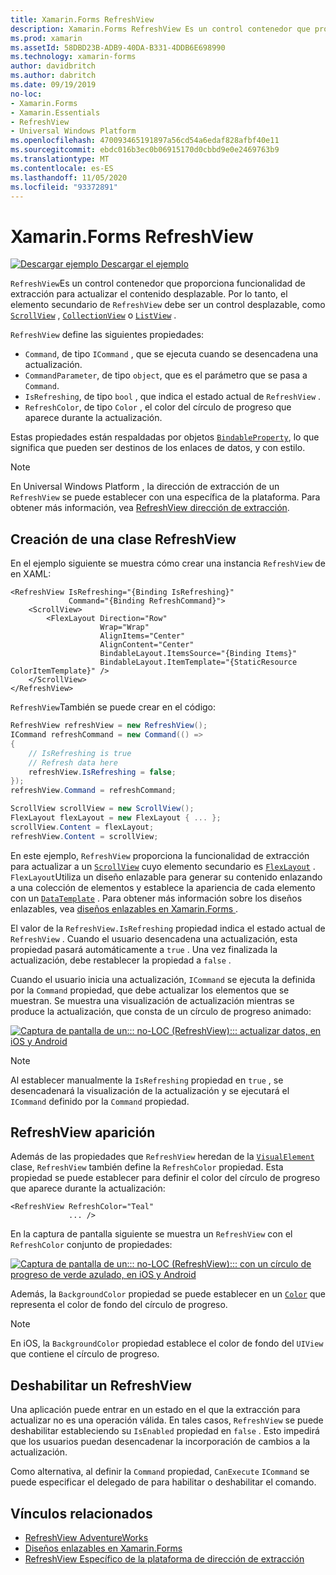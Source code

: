 ```yaml
---
title: Xamarin.Forms RefreshView
description: Xamarin.Forms RefreshView Es un control contenedor que proporciona funcionalidad de extracción para actualizar el contenido desplazable.
ms.prod: xamarin
ms.assetId: 58DBD23B-ADB9-40DA-B331-4DDB6E698990
ms.technology: xamarin-forms
author: davidbritch
ms.author: dabritch
ms.date: 09/19/2019
no-loc:
- Xamarin.Forms
- Xamarin.Essentials
- RefreshView
- Universal Windows Platform
ms.openlocfilehash: 470093465191897a56cd54a6edaf828afbf40e11
ms.sourcegitcommit: ebdc016b3ec0b06915170d0cbbd9e0e2469763b9
ms.translationtype: MT
ms.contentlocale: es-ES
ms.lasthandoff: 11/05/2020
ms.locfileid: "93372891"
---
```

# <a name="no-locxamarinforms-no-locrefreshview"></a>Xamarin.Forms RefreshView

[![Descargar ejemplo](~/media/shared/download.png) Descargar el ejemplo](/samples/xamarin/xamarin-forms-samples/userinterface-refreshviewdemo/)

`RefreshView`Es un control contenedor que proporciona funcionalidad de extracción para actualizar el contenido desplazable. Por lo tanto, el elemento secundario de `RefreshView` debe ser un control desplazable, como [`ScrollView`](xref:Xamarin.Forms.ScrollView) , [`CollectionView`](xref:Xamarin.Forms.CollectionView) o [`ListView`](xref:Xamarin.Forms.ListView) .

`RefreshView` define las siguientes propiedades:

- `Command`, de tipo `ICommand` , que se ejecuta cuando se desencadena una actualización.
- `CommandParameter`, de tipo `object`, que es el parámetro que se pasa a `Command`.
- `IsRefreshing`, de tipo `bool` , que indica el estado actual de `RefreshView` .
- `RefreshColor`, de tipo `Color` , el color del círculo de progreso que aparece durante la actualización.

Estas propiedades están respaldadas por objetos [`BindableProperty`](xref:Xamarin.Forms.BindableProperty), lo que significa que pueden ser destinos de los enlaces de datos, y con estilo.

> [!NOTE]
> En Universal Windows Platform , la dirección de extracción de un `RefreshView` se puede establecer con una específica de la plataforma. Para obtener más información, vea [ RefreshView dirección de extracción](~/xamarin-forms/platform/windows/refreshview-pulldirection.md).

## <a name="create-a-no-locrefreshview"></a>Creación de una clase RefreshView

En el ejemplo siguiente se muestra cómo crear una instancia `RefreshView` de en XAML:

```xaml
<RefreshView IsRefreshing="{Binding IsRefreshing}"
             Command="{Binding RefreshCommand}">
    <ScrollView>
        <FlexLayout Direction="Row"
                    Wrap="Wrap"
                    AlignItems="Center"
                    AlignContent="Center"
                    BindableLayout.ItemsSource="{Binding Items}"
                    BindableLayout.ItemTemplate="{StaticResource ColorItemTemplate}" />
    </ScrollView>
</RefreshView>
```

`RefreshView`También se puede crear en el código:

```csharp
RefreshView refreshView = new RefreshView();
ICommand refreshCommand = new Command(() =>
{
    // IsRefreshing is true
    // Refresh data here
    refreshView.IsRefreshing = false;
});
refreshView.Command = refreshCommand;

ScrollView scrollView = new ScrollView();
FlexLayout flexLayout = new FlexLayout { ... };
scrollView.Content = flexLayout;
refreshView.Content = scrollView;
```

En este ejemplo, `RefreshView` proporciona la funcionalidad de extracción para actualizar a un [`ScrollView`](xref:Xamarin.Forms.ScrollView) cuyo elemento secundario es [`FlexLayout`](xref:Xamarin.Forms.FlexLayout) . `FlexLayout`Utiliza un diseño enlazable para generar su contenido enlazando a una colección de elementos y establece la apariencia de cada elemento con un [`DataTemplate`](xref:Xamarin.Forms.DataTemplate) . Para obtener más información sobre los diseños enlazables, vea [diseños enlazables en Xamarin.Forms ](~/xamarin-forms/user-interface/layouts/bindable-layouts.md).

El valor de la `RefreshView.IsRefreshing` propiedad indica el estado actual de `RefreshView` . Cuando el usuario desencadena una actualización, esta propiedad pasará automáticamente a `true` . Una vez finalizada la actualización, debe restablecer la propiedad a `false` .

Cuando el usuario inicia una actualización, `ICommand` se ejecuta la definida por la `Command` propiedad, que debe actualizar los elementos que se muestran. Se muestra una visualización de actualización mientras se produce la actualización, que consta de un círculo de progreso animado:

[![Captura de pantalla de un::: no-LOC (RefreshView)::: actualizar datos, en iOS y Android](refreshview-images/default-progress-circle.png "::: no-LOC (RefreshView)::: actualizar datos")](refreshview-images/default-progress-circle-large.png#lightbox "::: no-LOC (RefreshView)::: actualizar datos")

> [!NOTE]
> Al establecer manualmente la `IsRefreshing` propiedad en `true` , se desencadenará la visualización de la actualización y se ejecutará el `ICommand` definido por la `Command` propiedad.

## <a name="no-locrefreshview-appearance"></a>RefreshView aparición

Además de las propiedades que `RefreshView` heredan de la [`VisualElement`](xref:Xamarin.Forms.VisualElement) clase, `RefreshView` también define la `RefreshColor` propiedad. Esta propiedad se puede establecer para definir el color del círculo de progreso que aparece durante la actualización:

```xaml
<RefreshView RefreshColor="Teal"
             ... />
```

En la captura de pantalla siguiente se muestra un `RefreshView` con el `RefreshColor` conjunto de propiedades:

[![Captura de pantalla de un::: no-LOC (RefreshView)::: con un círculo de progreso de verde azulado, en iOS y Android](refreshview-images/teal-progress-circle.png "::: no-LOC (RefreshView)::: con un círculo de progreso de verde azulado")](refreshview-images/teal-progress-circle-large.png#lightbox "::: no-LOC (RefreshView)::: con un círculo de progreso de verde azulado")

Además, la `BackgroundColor` propiedad se puede establecer en un [`Color`](xref:Xamarin.Forms.Color) que representa el color de fondo del círculo de progreso.

> [!NOTE]
> En iOS, la `BackgroundColor` propiedad establece el color de fondo del `UIView` que contiene el círculo de progreso.

## <a name="disable-a-no-locrefreshview"></a>Deshabilitar un RefreshView

Una aplicación puede entrar en un estado en el que la extracción para actualizar no es una operación válida. En tales casos, `RefreshView` se puede deshabilitar estableciendo su `IsEnabled` propiedad en `false` . Esto impedirá que los usuarios puedan desencadenar la incorporación de cambios a la actualización.

Como alternativa, al definir la `Command` propiedad, `CanExecute` `ICommand` se puede especificar el delegado de para habilitar o deshabilitar el comando.

## <a name="related-links"></a>Vínculos relacionados

- [RefreshView AdventureWorks](/samples/xamarin/xamarin-forms-samples/userinterface-refreshviewdemo/)
- [Diseños enlazables en Xamarin.Forms](~/xamarin-forms/user-interface/layouts/bindable-layouts.md)
- [RefreshView Específico de la plataforma de dirección de extracción](~/xamarin-forms/platform/windows/refreshview-pulldirection.md)